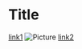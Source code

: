# Title

[link1](https://something.com)
![Picture](picture.png)
[link2](https://something.com(fakelink)(idk)(dog))